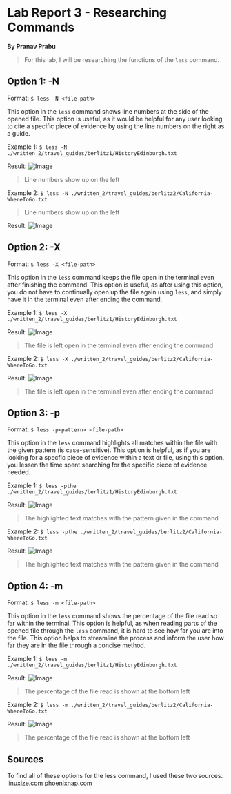 # Lab Report 3 - Researching Commands

**By Pranav Prabu**

> For this lab, I will be researching the functions of the `less` command.

## Option 1: -N

Format:
`$ less -N <file-path>`

This option in the `less` command shows line numbers at the side of the opened file. This option is useful, as it would be helpful for any user looking to cite a specific piece of evidence by using the line numbers on the right as a guide.

Example 1:
`$ less -N ./written_2/travel_guides/berlitz1/HistoryEdinburgh.txt`

Result:
![Image](-N_Result1.png)

> Line numbers show up on the left

Example 2:
`$ less -N ./written_2/travel_guides/berlitz2/California-WhereToGo.txt`

> Line numbers show up on the left

Result:
![Image](-N_Result2.png)

## Option 2: -X

Format:
`$ less -X <file-path>`

This option in the `less` command keeps the file open in the terminal even after finishing the command. This option is useful, as after using this option, you do not have to continually open up the file again using `less`, and simply have it in the terminal even after ending the command.

Example 1:
`$ less -X ./written_2/travel_guides/berlitz1/HistoryEdinburgh.txt`

Result:
![Image](-X_Result1.png)

> The file is left open in the terminal even after ending the command

Example 2:
`$ less -X ./written_2/travel_guides/berlitz2/California-WhereToGo.txt`

Result:
![Image](-X_Result2.png)

> The file is left open in the terminal even after ending the command

## Option 3: -p

Format:
`$ less -p<pattern> <file-path>`

This option in the `less` command highlights all matches within the file with the given pattern (is case-sensitive). This option is helpful, as if you are looking for a specfic piece of evidence within a text or file, using this option, you lessen the time spent searching for the specific piece of evidence needed.

Example 1:
`$ less -pthe ./written_2/travel_guides/berlitz1/HistoryEdinburgh.txt`

Result:
![Image](-p_Result1.png)

> The highlighted text matches with the pattern given in the command

Example 2:
`$ less -pthe ./written_2/travel_guides/berlitz2/California-WhereToGo.txt`

Result:
![Image](-p_Result2.png)

> The highlighted text matches with the pattern given in the command

## Option 4: -m

Format:
`$ less -m <file-path>`

This option in the `less` command shows the percentage of the file read so far within the terminal. This option is helpful, as when reading parts of the opened file through the `less` command, it is hard to see how far you are into the file. This option helps to streamline the process and inform the user how far they are in the file through a concise method.

Example 1:
`$ less -m ./written_2/travel_guides/berlitz1/HistoryEdinburgh.txt`

Result:
![Image](-m_Result1.png)

> The percentage of the file read is shown at the bottom left

Example 2:
`$ less -m ./written_2/travel_guides/berlitz2/California-WhereToGo.txt`

Result:
![Image](-m_Result1.png)

> The percentage of the file read is shown at the bottom left 

## Sources
To find all of these options for the less command, I used these two sources.
[linuxize.com](https://linuxize.com/post/less-command-in-linux/)
[phoenixnap.com](https://phoenixnap.com/kb/less-command-in-linux#ftoc-heading-4)
